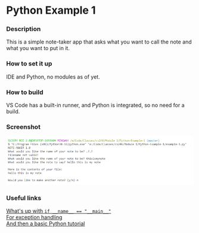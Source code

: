 # Python Example 1

### Description
This is a simple note-taker app that asks what you want to call the note and what you want to put in it.

### How to set it up
IDE and Python, no modules as of yet.

### How to build
VS Code has a built-in runner, and Python is integrated, so no need for a build.

### Screenshot
![screenshot of program working](https://github.com/adamsricks/Python-Example-1/blob/master/Screenshot%202020-09-22%20115734.png)

### Useful links
[What's up with `if __name__ == "__main__"`](https://stackoverflow.com/questions/419163/what-does-if-name-main-do#:~:text=In%20short%2C%20use%20this%20'%20if,when%20the%20module%20is%20imported.&text=Put%20simply%2C%20__name__,run%20as%20an%20imported%20module.)  
[For exception handling](https://www.tutorialspoint.com/python3/python_exceptions.htm)  
[And then a basic Python tutorial](https://www.w3schools.com/python/)
